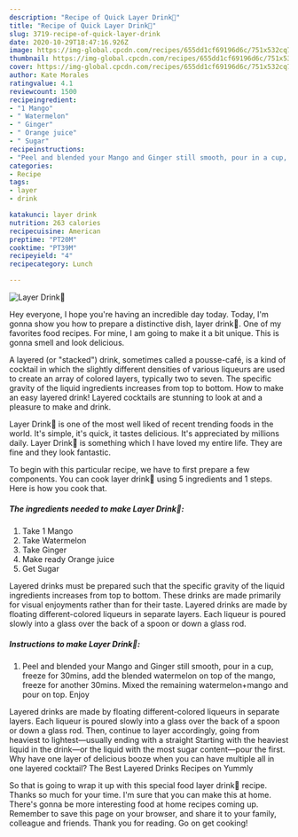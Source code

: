```yaml
---
description: "Recipe of Quick Layer Drink🥂"
title: "Recipe of Quick Layer Drink🥂"
slug: 3719-recipe-of-quick-layer-drink
date: 2020-10-29T18:47:16.926Z
image: https://img-global.cpcdn.com/recipes/655dd1cf69196d6c/751x532cq70/layer-drink🥂-recipe-main-photo.jpg
thumbnail: https://img-global.cpcdn.com/recipes/655dd1cf69196d6c/751x532cq70/layer-drink🥂-recipe-main-photo.jpg
cover: https://img-global.cpcdn.com/recipes/655dd1cf69196d6c/751x532cq70/layer-drink🥂-recipe-main-photo.jpg
author: Kate Morales
ratingvalue: 4.1
reviewcount: 1500
recipeingredient:
- "1 Mango"
- " Watermelon"
- " Ginger"
- " Orange juice"
- " Sugar"
recipeinstructions:
- "Peel and blended your Mango and Ginger still smooth, pour in a cup, freeze for 30mins, add the blended watermelon on top of the mango, freeze for another 30mins. Mixed the remaining watermelon+mango and pour on top. Enjoy"
categories:
- Recipe
tags:
- layer
- drink

katakunci: layer drink 
nutrition: 263 calories
recipecuisine: American
preptime: "PT20M"
cooktime: "PT39M"
recipeyield: "4"
recipecategory: Lunch

---
```



![Layer Drink🥂](https://img-global.cpcdn.com/recipes/655dd1cf69196d6c/751x532cq70/layer-drink🥂-recipe-main-photo.jpg)

Hey everyone, I hope you're having an incredible day today. Today, I'm gonna show you how to prepare a distinctive dish, layer drink🥂. One of my favorites food recipes. For mine, I am going to make it a bit unique. This is gonna smell and look delicious.

A layered (or &#34;stacked&#34;) drink, sometimes called a pousse-café, is a kind of cocktail in which the slightly different densities of various liqueurs are used to create an array of colored layers, typically two to seven. The specific gravity of the liquid ingredients increases from top to bottom. How to make an easy layered drink! Layered cocktails are stunning to look at and a pleasure to make and drink.

Layer Drink🥂 is one of the most well liked of recent trending foods in the world. It's simple, it's quick, it tastes delicious. It's appreciated by millions daily. Layer Drink🥂 is something which I have loved my entire life. They are fine and they look fantastic.


To begin with this particular recipe, we have to first prepare a few components. You can cook layer drink🥂 using 5 ingredients and 1 steps. Here is how you cook that.

<!--inarticleads1-->

##### The ingredients needed to make Layer Drink🥂:

1. Take 1 Mango
1. Take  Watermelon
1. Take  Ginger
1. Make ready  Orange juice
1. Get  Sugar


Layered drinks must be prepared such that the specific gravity of the liquid ingredients increases from top to bottom. These drinks are made primarily for visual enjoyments rather than for their taste. Layered drinks are made by floating different-colored liqueurs in separate layers. Each liqueur is poured slowly into a glass over the back of a spoon or down a glass rod. 

<!--inarticleads2-->

##### Instructions to make Layer Drink🥂:

1. Peel and blended your Mango and Ginger still smooth, pour in a cup, freeze for 30mins, add the blended watermelon on top of the mango, freeze for another 30mins. Mixed the remaining watermelon+mango and pour on top. Enjoy


Layered drinks are made by floating different-colored liqueurs in separate layers. Each liqueur is poured slowly into a glass over the back of a spoon or down a glass rod. Then, continue to layer accordingly, going from heaviest to lightest—usually ending with a straight Starting with the heaviest liquid in the drink—or the liquid with the most sugar content—pour the first. Why have one layer of delicious booze when you can have multiple all in one layered cocktail? The Best Layered Drinks Recipes on Yummly 

So that is going to wrap it up with this special food layer drink🥂 recipe. Thanks so much for your time. I'm sure that you can make this at home. There's gonna be more interesting food at home recipes coming up. Remember to save this page on your browser, and share it to your family, colleague and friends. Thank you for reading. Go on get cooking!
